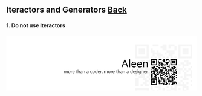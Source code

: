 ## Iteractors and Generators [**Back**](./../README.md)

#### 1. Do not use iteractors

<a href="http://aleen42.github.io/" target="_blank" ><img src="./../pic/tail.gif"></a>